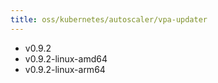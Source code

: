 ```yaml
---
title: oss/kubernetes/autoscaler/vpa-updater
---
```

- v0.9.2
- v0.9.2-linux-amd64
- v0.9.2-linux-arm64
